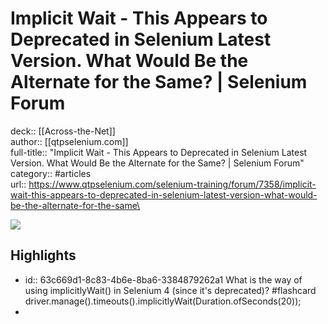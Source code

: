 # Implicit Wait - This Appears to Deprecated in Selenium Latest Version. What Would Be the Alternate for the Same? | Selenium Forum

deck:: [[Across-the-Net]]\
author:: [[qtpselenium.com]]\
full-title:: "Implicit Wait - This Appears to Deprecated in Selenium Latest Version. What Would Be the Alternate for the Same? | Selenium Forum"\
category:: #articles\
url:: https://www.qtpselenium.com/selenium-training/forum/7358/implicit-wait-this-appears-to-deprecated-in-selenium-latest-version-what-would-be-the-alternate-for-the-same\

![](https://readwise-assets.s3.amazonaws.com/static/images/article2.74d541386bbf.png)
## Highlights
- id:: 63c669d1-8c83-4b6e-8ba6-3384879262a1
   What is the way of using implicitlyWait() in Selenium 4 (since it's deprecated)? #flashcard 
    driver.manage().timeouts().implicitlyWait(Duration.ofSeconds(20));
-